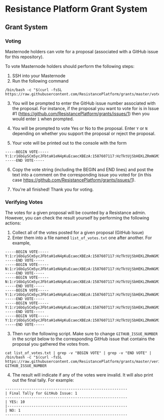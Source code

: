 # Resistance Platform Grant System

## Grant System

### Voting

Masternode holders can vote for a proposal (associated with a GitHub issue for this repository).

To vote Masternode holders should perform the following steps:

1. SSH into your Masternode
2. Run the following command

```
/bin/bash -c "$(curl -fsSL https://raw.githubusercontent.com/ResistancePlatform/grants/master/vote.sh)"
```

3. You will be prompted to enter the GitHub issue number associated with the proposal. For instance, if the proposal you want to vote for is in Issue #1 (https://github.com/ResistancePlatform/grants/issues/1) then you would enter `1` when prompted.

4. You will be prompted to vote Yes or No to the proposal. Enter `Y` or `N` depending on whether you support the proposal or reject the proposal.

5. Your vote will be printed out to the console with the form

```
-----BEGIN VOTE-----
Y:1:r16bGySCm5ycJFbtaH1eN4pKuEcaecXBEzA:1587607117:HzTktUjSbHEKLZRmNGM3ghIa6lKh7zAB/W18Pl8bl07KU7NflNu0JdGiOOHsi7p4yzdwO7rRqECEVNiyyEZK/MQ=
-----END VOTE-----
```

6. Copy the vote string (including the BEGIN and END lines) and post the text into a comment on the corresponding issue you voted for (in this case https://github.com/ResistancePlatform/grants/issues/1).

7. You're all finished! Thank you for voting.



### Verifying Votes

The votes for a given proposal will be counted by a Resistance admin. However, you can check the result yourself by performing the following actions:

1. Collect all of the votes posted for a given proposal (GitHub Issue)
2. Enter them into a file named `list_of_votes.txt` one after another. For example,

```
-----BEGIN VOTE-----
Y:1:r16bGySCm5ycJFbtaH1eN4pKuEcaecXBEzA:1587607117:HzTktUjSbHEKLZRmNGM3ghIa6lKh7zAB/W18Pl8bl07KU7NflNu0JdGiOOHsi7p4yzdwO7rRqECEVNiyyEZK/MQ=
-----END VOTE-----
-----BEGIN VOTE-----
N:1:r16bGySCm5ycJFbtaH1eN4pKuEcaecXBEzA:1587607117:HzTktUjSbHEKLZRmNGM3ghIa6lKh7zAB/W18Pl8bl07KU7NflNu0JdGiOOHsi7p4yzdwO7rRqECEVNiyyEZK/MQ=
-----END VOTE-----
-----BEGIN VOTE-----
N:1:r16bGySCm5ycJFbtaH1eN4pKuEcaecXBEzA:1587607117:HzTktUjSbHEKLZRmNGM3ghIa6lKh7zAB/W18Pl8bl07KU7NflNu0JdGiOOHsi7p4yzdwO7rRqECEVNiyyEZK/MQ=
-----END VOTE-----
-----BEGIN VOTE-----
Y:1:r16bGySCm5ycJFbtaH1eN4pKuEcaecXBEzA:1587607117:HzTktUjSbHEKLZRmNGM3ghIa6lKh7zAB/W18Pl8bl07KU7NflNu0JdGiOOHsi7p4yzdwO7rRqECEVNiyyEZK/MQ=
-----END VOTE-----
-----BEGIN VOTE-----
Y:1:r16bGySCm5ycJFbtaH1eN4pKuEcaecXBEzA:1587607117:HzTktUjSbHEKLZRmNGM3ghIa6lKh7zAB/W18Pl8bl07KU7NflNu0JdGiOOHsi7p4yzdwO7rRqECEVNiyyEZK/MQ=
-----END VOTE-----
-----BEGIN VOTE-----
Y:1:r16bGySCm5ycJFbtaH1eN4pKuEcaecXBEzA:1587607117:HzTktUjSbHEKLZRmNGM3ghIa6lKh7zAB/W18Pl8bl07KU7NflNu0JdGiOOHsi7p4yzdwO7rRqECEVNiyyEZK/MQ=
-----END VOTE-----
```

3. Then run the following script. Make sure to change `GITHUB_ISSUE_NUMBER` in the script below to the corresponding GitHub issue that contains the proposal you gathered the votes from.

```
cat list_of_votes.txt | grep -v "BEGIN VOTE" | grep -v "END VOTE" | /bin/bash -c "$(curl -fsSL https://raw.githubusercontent.com/ResistancePlatform/grants/master/verify.sh)" GITHUB_ISSUE_NUMBER
```

4. The result will indicate if any of the votes were invalid. It will also print out the final tally. For example:

```
--------------------------------------------------------
| Final Tally for GitHub Issue: 1
--------------------------------------------------------
| YES: 10
|-------------------------------------------------------
| NO: 1
--------------------------------------------------------
```
